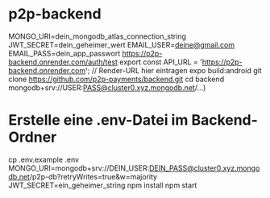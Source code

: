 # p2p-backend
MONGO_URI=dein_mongodb_atlas_connection_string
JWT_SECRET=dein_geheimer_wert
EMAIL_USER=deine@gmail.com
EMAIL_PASS=dein_app_passwort
https://p2p-backend.onrender.com/auth/test
export const API_URL = 'https://p2p-backend.onrender.com'; // Render-URL hier eintragen
expo build:android
git clone https://github.com/p2p-payments/backend.git
cd backend
mongodb+srv://USER:PASS@cluster0.xyz.mongodb.net/...)
# Erstelle eine .env-Datei im Backend-Ordner
cp .env.example .env
MONGO_URI=mongodb+srv://DEIN_USER:DEIN_PASS@cluster0.xyz.mongodb.net/p2p-db?retryWrites=true&w=majority
JWT_SECRET=ein_geheimer_string
npm install
npm start
